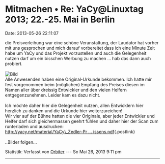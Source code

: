 Mitmachen • Re: YaCy\@Linuxtag 2013; 22.-25. Mai in Berlin
==========================================================

Date: 2013-05-26 22:11:07

die Preisverleihung war eine schöne Veranstaltung, der Laudator hat
vorher mit uns gesprochen und mich darauf vorbereitet dass ich eine
Minute Zeit habe um YaCy und das Projekt vorzustellen und auch die
Gelegenheit nutzen darf um ein bisschen Werbung zu machen \... hab das
dann auch probiert.\
\
![Bild](http://yacy.net/material/YaCy_Zedler-Preis-2013_Nominierung_fuer_herausragendes_Engagement_in_der_Foerderung_Freien_Wissens.jpg)\
Alle Anwesenden haben eine Original-Urkunde bekommen. Ich hatte mir fest
vorgenommen beim (möglichen) Empfang des Preises diesen im Namen aller
über dreissig Entwickler und den vielen Helfern entgegenzunehmen. Leider
kam es dazu nicht.\
\
Ich möchte daher hier die Gelegenheit nutzen, allen Entwicklern hier
herzlich zu danken und die Urkunde hier weiterzureichen!\
Wir vier auf der Bühne hatten die vier Originale, aber jeder Entwickler
und Helfer darf sich gleichermassen geehrt fühlen und daher hier der
Scan zum runterladen und ausdrucken:\
[http://yacy.net/material/YaCy\_Zedler-Pr \...
issens.pdf](http://yacy.net/material/YaCy_Zedler-Preis-2013_Nominierung_fuer_herausragendes_Engagement_in_der_Foerderung_Freien_Wissens.pdf){.postlink}\
\
..Bilder folgen\...

Statistik: Verfasst von
[Orbiter](http://forum.yacy-websuche.de/memberlist.php?mode=viewprofile&u=2)
--- So Mai 26, 2013 9:11 pm

------------------------------------------------------------------------
